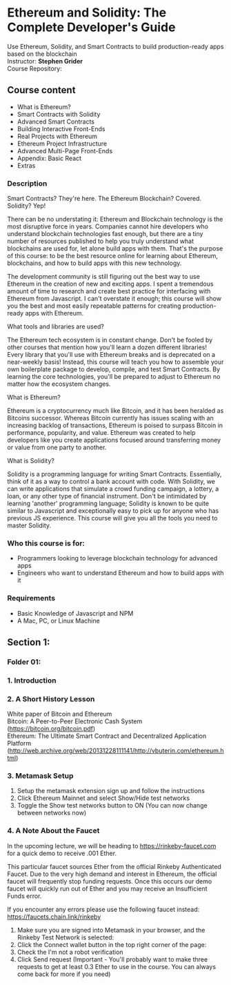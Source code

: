 # Ethereum and Solidity: The Complete Developer's Guide

Use Ethereum, Solidity, and Smart Contracts to build production-ready apps based on the blockchain  
Instructor: **Stephen Grider**  
Course Repository:

## Course content

- What is Ethereum?
- Smart Contracts with Solidity
- Advanced Smart Contracts
- Building Interactive Front-Ends
- Real Projects with Ethereum
- Ethereum Project Infrastructure
- Advanced Multi-Page Front-Ends
- Appendix: Basic React
- Extras

### Description

Smart Contracts? They're here. The Ethereum Blockchain? Covered. Solidity? Yep!

There can be no understating it: Ethereum and Blockchain technology is the most disruptive force in years. Companies cannot hire developers who understand blockchain technologies fast enough, but there are a tiny number of resources published to help you truly understand what blockchains are used for, let alone build apps with them. That's the purpose of this course: to be the best resource online for learning about Ethereum, blockchains, and how to build apps with this new technology.

The development community is still figuring out the best way to use Ethereum in the creation of new and exciting apps. I spent a tremendous amount of time to research and create best practice for interfacing with Ethereum from Javascript. I can't overstate it enough; this course will show you the best and most easily repeatable patterns for creating production-ready apps with Ethereum.

What tools and libraries are used?

The Ethereum tech ecosystem is in constant change. Don't be fooled by other courses that mention how you'll learn a dozen different libraries! Every library that you'll use with Ethereum breaks and is deprecated on a near-weekly basis! Instead, this course will teach you how to assemble your own boilerplate package to develop, compile, and test Smart Contracts. By learning the core technologies, you'll be prepared to adjust to Ethereum no matter how the ecosystem changes.

What is Ethereum?

Ethereum is a cryptocurrency much like Bitcoin, and it has been heralded as Bitcoins successor. Whereas Bitcoin currently has issues scaling with an increasing backlog of transactions, Ethereum is poised to surpass Bitcoin in performance, popularity, and value. Ethereum was created to help developers like you create applications focused around transferring money or value from one party to another.

What is Solidity?

Solidity is a programming language for writing Smart Contracts. Essentially, think of it as a way to control a bank account with code. With Solidity, we can write applications that simulate a crowd funding campaign, a lottery, a loan, or any other type of financial instrument. Don't be intimidated by learning 'another' programming language; Solidity is known to be quite similar to Javascript and exceptionally easy to pick up for anyone who has previous JS experience. This course will give you all the tools you need to master Solidity.

### Who this course is for:

- Programmers looking to leverage blockchain technology for advanced apps
- Engineers who want to understand Ethereum and how to build apps with it

### Requirements

- Basic Knowledge of Javascript and NPM
- A Mac, PC, or Linux Machine

## Section 1:

### Folder 01:

### 1. Introduction

### 2. A Short History Lesson

White paper of Bitcoin and Ethereum  
Bitcoin: A Peer-to-Peer Electronic Cash System (https://bitcoin.org/bitcoin.pdf)  
Ethereum: The Ultimate Smart Contract and Decentralized Application Platform (http://web.archive.org/web/20131228111141/http://vbuterin.com/ethereum.html)

### 3. Metamask Setup

1. Setup the metamask extension sign up and follow the instructions
2. Click Ethereum Mainnet and select Show/Hide test networks
3. Toggle the Show test networks button to ON (You can now change between networks now)

### 4. A Note About the Faucet

In the upcoming lecture, we will be heading to https://rinkeby-faucet.com for a quick demo to receive .001 Ether.

This particular faucet sources Ether from the official Rinkeby Authenticated Faucet. Due to the very high demand and interest in Ethereum, the official faucet will frequently stop funding requests. Once this occurs our demo faucet will quickly run out of Ether and you may receive an Insufficient Funds error.

If you encounter any errors please use the following faucet instead:  
https://faucets.chain.link/rinkeby

1. Make sure you are signed into Metamask in your browser, and the Rinkeby Test Network is selected:
2. Click the Connect wallet button in the top right corner of the page:
3. Check the I'm not a robot verification
4. Click Send request (Important - You'll probably want to make three requests to get at least 0.3 Ether to use in the course. You can always come back for more if you need)
